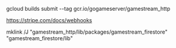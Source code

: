 gcloud builds submit --tag gcr.io/gogameserver/gamestream_http

https://stripe.com/docs/webhooks

mklink /J "gamestream_http/lib/packages/gamestream_firestore" "gamestream_firestore/lib"